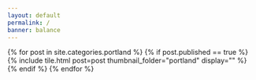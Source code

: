 ```yaml
---
layout: default
permalink: /
banner: balance
---
```


<div class="tiles row">
  {% for post in site.categories.portland %}
    {% if post.published == true %}
      {% include tile.html post=post thumbnail_folder="portland" display="" %}
    {% endif %}
  {% endfor %}
</div>
